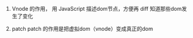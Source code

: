 1. Vnode 的作用， 用 JavaScript 描述dom节点，方便再 diff 知道那些dom发生了变化


2. patch patch 的作用是把虚拟dom（vnode）变成真正的dom

